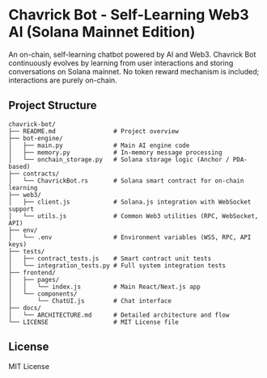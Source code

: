
# Chavrick Bot - Self-Learning Web3 AI (Solana Mainnet Edition)

An on-chain, self-learning chatbot powered by AI and Web3. Chavrick Bot continuously evolves by learning from user interactions and storing conversations on Solana mainnet. No token reward mechanism is included; interactions are purely on-chain.

## Project Structure

```
chavrick-bot/
├── README.md                # Project overview
├── bot-engine/
│   ├── main.py              # Main AI engine code
│   ├── memory.py            # In-memory message processing
│   └── onchain_storage.py   # Solana storage logic (Anchor / PDA-based)
├── contracts/
│   └── ChavrickBot.rs       # Solana smart contract for on-chain learning
├── web3/
│   ├── client.js            # Solana.js integration with WebSocket support
│   └── utils.js             # Common Web3 utilities (RPC, WebSocket, API)
├── env/
│   └── .env                 # Environment variables (WSS, RPC, API keys)
├── tests/
│   ├── contract_tests.js    # Smart contract unit tests
│   └── integration_tests.py # Full system integration tests
├── frontend/
│   ├── pages/
│   │   └── index.js         # Main React/Next.js app
│   └── components/
│       └── ChatUI.js        # Chat interface
├── docs/
│   └── ARCHITECTURE.md      # Detailed architecture and flow
└── LICENSE                  # MIT License file
```

## License
MIT License
